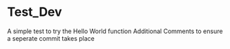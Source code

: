 # Test_Dev
A simple test to try the Hello World function
Additional Comments to ensure a seperate commit takes place
